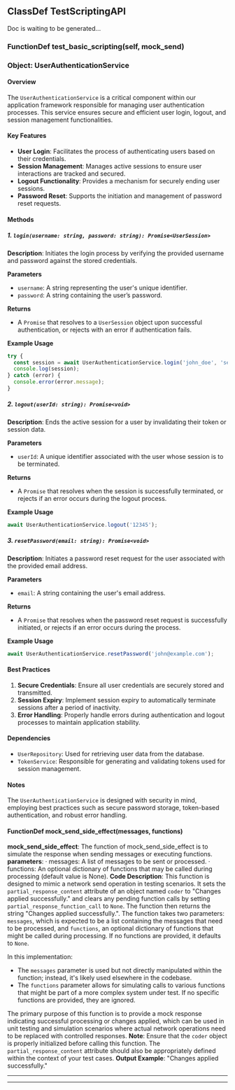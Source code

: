 ## ClassDef TestScriptingAPI
Doc is waiting to be generated...
### FunctionDef test_basic_scripting(self, mock_send)
### Object: UserAuthenticationService

#### Overview
The `UserAuthenticationService` is a critical component within our application framework responsible for managing user authentication processes. This service ensures secure and efficient user login, logout, and session management functionalities.

#### Key Features
- **User Login**: Facilitates the process of authenticating users based on their credentials.
- **Session Management**: Manages active sessions to ensure user interactions are tracked and secured.
- **Logout Functionality**: Provides a mechanism for securely ending user sessions.
- **Password Reset**: Supports the initiation and management of password reset requests.

#### Methods

##### 1. `login(username: string, password: string): Promise<UserSession>`
**Description**: Initiates the login process by verifying the provided username and password against the stored credentials.

**Parameters**
- `username`: A string representing the user's unique identifier.
- `password`: A string containing the user’s password.

**Returns**
- A `Promise` that resolves to a `UserSession` object upon successful authentication, or rejects with an error if authentication fails.

**Example Usage**
```javascript
try {
  const session = await UserAuthenticationService.login('john_doe', 'securepassword123');
  console.log(session);
} catch (error) {
  console.error(error.message);
}
```

##### 2. `logout(userId: string): Promise<void>`
**Description**: Ends the active session for a user by invalidating their token or session data.

**Parameters**
- `userId`: A unique identifier associated with the user whose session is to be terminated.

**Returns**
- A `Promise` that resolves when the session is successfully terminated, or rejects if an error occurs during the logout process.

**Example Usage**
```javascript
await UserAuthenticationService.logout('12345');
```

##### 3. `resetPassword(email: string): Promise<void>`
**Description**: Initiates a password reset request for the user associated with the provided email address.

**Parameters**
- `email`: A string containing the user's email address.

**Returns**
- A `Promise` that resolves when the password reset request is successfully initiated, or rejects if an error occurs during the process.

**Example Usage**
```javascript
await UserAuthenticationService.resetPassword('john@example.com');
```

#### Best Practices

1. **Secure Credentials**: Ensure all user credentials are securely stored and transmitted.
2. **Session Expiry**: Implement session expiry to automatically terminate sessions after a period of inactivity.
3. **Error Handling**: Properly handle errors during authentication and logout processes to maintain application stability.

#### Dependencies
- `UserRepository`: Used for retrieving user data from the database.
- `TokenService`: Responsible for generating and validating tokens used for session management.

#### Notes
The `UserAuthenticationService` is designed with security in mind, employing best practices such as secure password storage, token-based authentication, and robust error handling.
#### FunctionDef mock_send_side_effect(messages, functions)
**mock_send_side_effect**: The function of mock_send_side_effect is to simulate the response when sending messages or executing functions.
**parameters**:
· messages: A list of messages to be sent or processed.
· functions: An optional dictionary of functions that may be called during processing (default value is None).
**Code Description**: This function is designed to mimic a network send operation in testing scenarios. It sets the `partial_response_content` attribute of an object named `coder` to "Changes applied successfully." and clears any pending function calls by setting `partial_response_function_call` to `None`. The function then returns the string "Changes applied successfully.".
The function takes two parameters: `messages`, which is expected to be a list containing the messages that need to be processed, and `functions`, an optional dictionary of functions that might be called during processing. If no functions are provided, it defaults to `None`.

In this implementation:
- The `messages` parameter is used but not directly manipulated within the function; instead, it's likely used elsewhere in the codebase.
- The `functions` parameter allows for simulating calls to various functions that might be part of a more complex system under test. If no specific functions are provided, they are ignored.

The primary purpose of this function is to provide a mock response indicating successful processing or changes applied, which can be used in unit testing and simulation scenarios where actual network operations need to be replaced with controlled responses.
**Note**: Ensure that the `coder` object is properly initialized before calling this function. The `partial_response_content` attribute should also be appropriately defined within the context of your test cases.
**Output Example**: "Changes applied successfully."
***
***
